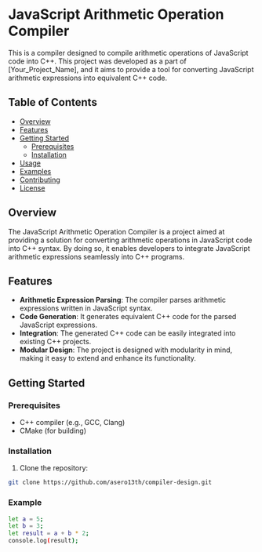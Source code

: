 # JavaScript Arithmetic Operation Compiler

This is a compiler designed to compile arithmetic operations of JavaScript code into C++. This project was developed as a part of [Your_Project_Name], and it aims to provide a tool for converting JavaScript arithmetic expressions into equivalent C++ code.

## Table of Contents
- [Overview](#overview)
- [Features](#features)
- [Getting Started](#getting-started)
  - [Prerequisites](#prerequisites)
  - [Installation](#installation)
- [Usage](#usage)
- [Examples](#examples)
- [Contributing](#contributing)
- [License](#license)

## Overview

The JavaScript Arithmetic Operation Compiler is a project aimed at providing a solution for converting arithmetic operations in JavaScript code into C++ syntax. By doing so, it enables developers to integrate JavaScript arithmetic expressions seamlessly into C++ programs.

## Features

- **Arithmetic Expression Parsing**: The compiler parses arithmetic expressions written in JavaScript syntax.
- **Code Generation**: It generates equivalent C++ code for the parsed JavaScript expressions.
- **Integration**: The generated C++ code can be easily integrated into existing C++ projects.
- **Modular Design**: The project is designed with modularity in mind, making it easy to extend and enhance its functionality.

## Getting Started

### Prerequisites

- C++ compiler (e.g., GCC, Clang)
- CMake (for building)

### Installation

1. Clone the repository:
```bash
git clone https://github.com/asero13th/compiler-design.git
```
### Example
```bash
let a = 5;
let b = 3;
let result = a + b * 2;
console.log(result);


